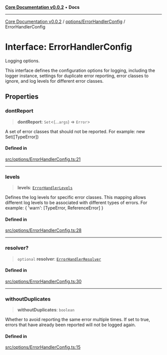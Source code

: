 [**Core Documentation v0.0.2**](../../../README.md) • **Docs**

***

[Core Documentation v0.0.2](../../../modules.md) / [options/ErrorHandlerConfig](../README.md) / ErrorHandlerConfig

# Interface: ErrorHandlerConfig

Logging options.

This interface defines the configuration options for logging, including the logger instance,
settings for duplicate error reporting, error classes to ignore, and log levels for different error classes.

## Properties

### dontReport

> **dontReport**: `Set`\<(...`args`) => `Error`\>

A set of error classes that should not be reported.
For example: new Set([TypeError])

#### Defined in

[src/options/ErrorHandlerConfig.ts:21](https://github.com/stonemjs/core/blob/dd7eaec566465ef84c36b87b824f8ea9ab76e8fa/src/options/ErrorHandlerConfig.ts#L21)

***

### levels

> **levels**: [`ErrorHandlerLevels`](../../../definitions/type-aliases/ErrorHandlerLevels.md)

Defines the log levels for specific error classes.
This mapping allows different log levels to be associated with different types of errors.
For example: { 'warn': [TypeError, ReferenceError] }

#### Defined in

[src/options/ErrorHandlerConfig.ts:28](https://github.com/stonemjs/core/blob/dd7eaec566465ef84c36b87b824f8ea9ab76e8fa/src/options/ErrorHandlerConfig.ts#L28)

***

### resolver?

> `optional` **resolver**: [`ErrorHandlerResolver`](../../../definitions/type-aliases/ErrorHandlerResolver.md)

#### Defined in

[src/options/ErrorHandlerConfig.ts:30](https://github.com/stonemjs/core/blob/dd7eaec566465ef84c36b87b824f8ea9ab76e8fa/src/options/ErrorHandlerConfig.ts#L30)

***

### withoutDuplicates

> **withoutDuplicates**: `boolean`

Whether to avoid reporting the same error multiple times.
If set to true, errors that have already been reported will not be logged again.

#### Defined in

[src/options/ErrorHandlerConfig.ts:15](https://github.com/stonemjs/core/blob/dd7eaec566465ef84c36b87b824f8ea9ab76e8fa/src/options/ErrorHandlerConfig.ts#L15)
